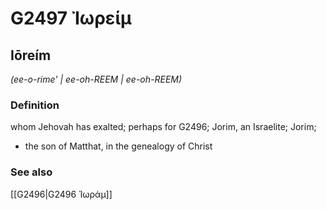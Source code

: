 # G2497 Ἰωρείμ

## Iōreím

_(ee-o-rime' | ee-oh-REEM | ee-oh-REEM)_

### Definition

whom Jehovah has exalted; perhaps for G2496; Jorim, an Israelite; Jorim; 

- the son of Matthat, in the genealogy of Christ

### See also

[[G2496|G2496 Ἰωράμ]]
